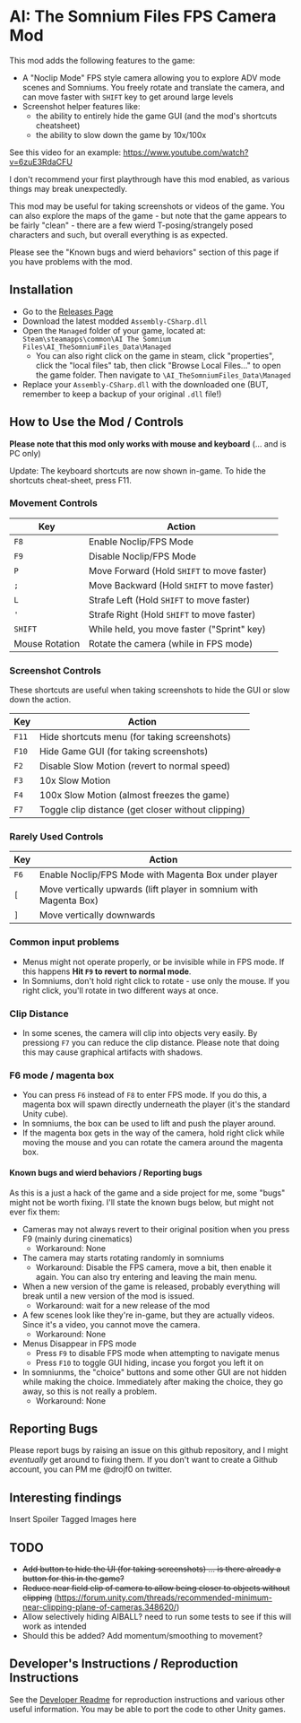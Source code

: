 # AI: The Somnium Files FPS Camera Mod

This mod adds the following features to the game:

- A "Noclip Mode" FPS style camera allowing you to explore ADV mode scenes and Somniums. You freely rotate and translate the camera, and can move faster with `SHIFT` key to get around large levels
- Screenshot helper features like:
  - the ability to entirely hide the game GUI (and the mod's shortcuts cheatsheet)
  - the ability to slow down the game by 10x/100x

See this video for an example: https://www.youtube.com/watch?v=6zuE3RdaCFU

I don't recommend your first playthrough have this mod enabled, as various things may break unexpectedly.

This mod may be useful for taking screenshots or videos of the game. You can also explore the maps of the game - but note that the game appears to be fairly "clean" - there are a few wierd T-posing/strangely posed characters and such, but overall everything is as expected.

Please see the "Known bugs and wierd behaviors" section of this page if you have problems with the mod.

## Installation

- Go to the [Releases Page](https://github.com/drojf/ai_somnium_freecam/releases)
- Download the latest modded `Assembly-CSharp.dll`
- Open the `Managed` folder of your game, located at: `Steam\steamapps\common\AI The Somnium Files\AI_TheSomniumFiles_Data\Managed`
  - You can also right click on the game in steam, click "properties", click the "local files" tab, then click "Browse Local Files..." to open the game folder. Then navigate to `\AI_TheSomniumFiles_Data\Managed`
- Replace your `Assembly-CSharp.dll` with the downloaded one (BUT, remember to keep a backup of your original `.dll` file!)

## How to Use the Mod / Controls

**Please note that this mod only works with mouse and keyboard** (... and is PC only)

Update: The keyboard shortcuts are now shown in-game. To hide the shortcuts cheat-sheet, press F11.

### Movement Controls

| Key | Action |
| --- | --- |
| `F8` | Enable Noclip/FPS Mode |
| `F9` | Disable Noclip/FPS Mode |
| `P` | Move Forward (Hold `SHIFT` to move faster) |
| `;` | Move Backward (Hold `SHIFT` to move faster) |
| `L` | Strafe Left (Hold `SHIFT` to move faster) |
| `'` | Strafe Right (Hold `SHIFT` to move faster) |
| `SHIFT` | While held, you move faster ("Sprint" key) |
| Mouse Rotation | Rotate the camera (while in FPS mode) |

### Screenshot Controls

These shortcuts are useful when taking screenshots to hide the GUI or slow down the action.

| Key | Action |
| --- | --- |
| `F11` | Hide shortcuts menu (for taking screenshots) |
| `F10` | Hide Game GUI (for taking screenshots) |
| `F2` | Disable Slow Motion (revert to normal speed) |
| `F3` | 10x Slow Motion |
| `F4` | 100x Slow Motion (almost freezes the game) |
| `F7` | Toggle clip distance (get closer without clipping) |

### Rarely Used Controls

| Key | Action |
| --- | --- |
| `F6` | Enable Noclip/FPS Mode with Magenta Box under player |
| `[` | Move vertically upwards (lift player in somnium with Magenta Box) |
| `]` | Move vertically downwards |

### Common input problems

- Menus might not operate properly, or be invisible while in FPS mode. If this happens **Hit `F9` to revert to normal mode**.
- In Somniums, don't hold right click to rotate - use only the mouse. If you right click, you'll rotate in two different ways at once.

### Clip Distance

- In some scenes, the camera will clip into objects very easily. By pressiong `F7` you can reduce the clip distance. Please note that doing this may cause graphical artifacts with shadows.

### F6 mode / magenta box

- You can press `F6` instead of `F8` to enter FPS mode. If you do this, a magenta box will spawn directly underneath the player (it's the standard Unity cube).
- In somniums, the box can be used to lift and push the player around.
- If the magenta box gets in the way of the camera, hold right click while moving the mouse and you can rotate the camera around the magenta box.

#### Known bugs and wierd behaviors / Reporting bugs

As this is a just a hack of the game and a side project for me, some "bugs" might not be worth fixing. I'll state the known bugs below, but might not ever fix them:

- Cameras may not always revert to their original position when you press F9 (mainly during cinematics)
  - Workaround: None
- The camera may starts rotating randomly in somniums
  - Workaround: Disable the FPS camera, move a bit, then enable it again. You can also try entering and leaving the main menu.
- When a new version of the game is released, probably everything will break until a new version of the mod is issued.
  - Workaround: wait for a new release of the mod
- A few scenes look like they're in-game, but they are actually videos. Since it's a video, you cannot move the camera.
  - Workaround: None
- Menus Disappear in FPS mode
  - Press `F9` to disable FPS mode when attempting to navigate menus
  - Press `F10` to toggle GUI hiding, incase you forgot you left it on
- In somniunms, the "choice" buttons and some other GUI are not hidden while making the choice. Immediately after making the choice, they go away, so this is not really a problem.
  - Workaround: None

## Reporting Bugs

Please report bugs by raising an issue on this github repository, and I might *eventually* get around to fixing them. If you don't want to create a Github account, you can PM me @drojf0 on twitter.

## Interesting findings

Insert Spoiler Tagged Images here

## TODO

- ~~Add button to hide the UI (for taking screenshots) ... is there already a button for this in the game?~~
- ~~Reduce near field clip of camera to allow being closer to objects without clipping~~ (https://forum.unity.com/threads/recommended-minimum-near-clipping-plane-of-cameras.348620/)
- Allow selectively hiding AIBALL? need to run some tests to see if this will work as intended
- Should this be added? Add momentum/smoothing to movement?

## Developer's Instructions / Reproduction Instructions

See the [Developer Readme](Developer_Readme.md) for reproduction instructions and various other useful information. You may be able to port the code to other Unity games.
